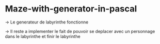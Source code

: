 # Maze-with-generator-in-pascal

-> Le generateur de labyrinthe fonctionne

-> Il reste a implementer le fait de pouvoir se deplacer avec un personnage dans le labyrinthe et finir le labyrinthe
